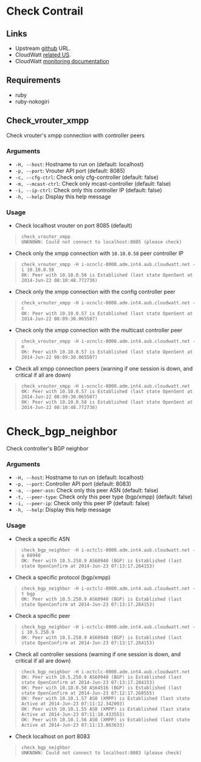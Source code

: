 # Check Contrail

## Links

* Upstream [github](https://github.com/sbadia/contrail-nagios/) URL.
* CloudWatt [related US](https://jira.corp.cloudwatt.com/browse/INGPRD-1100).
* CloudWatt [monitoring documentation](https://wiki.corp.cloudwatt.com/wiki/Op%C3%A9rations/Monitoring_Openstack)

## Requirements

* ruby
* ruby-nokogiri

## Check\_vrouter\_xmpp

Check vrouter's xmpp connection with controller peers

### Arguments

* `-H, --host`: Hostname to run on (default: localhost)
* `-p, --port`: Vrouter API port (default: 8085)
* `-c, --cfg-ctrl`: Check only cfg-controller (default: false)
* `-m, --mcast-ctrl`: Check only mcast-controller (default: false)
* `-i, --ip-ctrl`: Check only this controller IP (default: false)
* `-h, --help`: Display this help message

### Usage

* Check localhost vrouter on port 8085 (default)
>     check_vrouter_xmpp
>     UNKNOWN: Could not connect to localhost:8085 (please check)

* Check only the xmpp connection with `10.10.0.58` peer controller IP
>     check_vrouter_xmpp -H i-ocnclc-0000.adm.int4.aub.cloudwatt.net -i 10.10.0.58
>     OK: Peer with 10.10.0.58 is Established (last state OpenSent at 2014-Jun-22 08:10:48.772736)

* Check only the xmpp connection with the config controller peer
>     check_vrouter_xmpp -H i-ocnclc-0000.adm.int4.aub.cloudwatt.net -c
>     OK: Peer with 10.10.0.57 is Established (last state OpenSent at 2014-Jun-22 08:09:30.065507)

* Check only the xmpp connection with the multicast controller peer
>     check_vrouter_xmpp -H i-ocnclc-0000.adm.int4.aub.cloudwatt.net -m
>     OK: Peer with 10.10.0.57 is Established (last state OpenSent at 2014-Jun-22 08:09:30.065507)

* Check all xmpp connection peers (warning if one session is down, and critical if all are down)
>     check_vrouter_xmpp -H i-ocnclc-0000.adm.int4.aub.cloudwatt.net
>     OK: Peer with 10.10.0.57 is Established (last state OpenSent at 2014-Jun-22 08:09:30.065507)
>     OK: Peer with 10.10.0.58 is Established (last state OpenSent at 2014-Jun-22 08:10:48.772736)

# Check\_bgp\_neighbor

Check controller's BGP neighbor

### Arguments

* `-H, --host`: Hostname to run on (default: localhost)
* `-p, --port`: Controller API port (default: 8083)
* `-a, --peer-asn`: Check only this peer ASN (default: false)
* `-t, --peer-type`: Check only this peer type (bgp/xmpp) (default: false)
* `-i, --peer-ip`: Check only this peer IP (default: false)
* `-h, --help`: Display this help message

### Usage

* Check a specific ASN
>     check_bgp_neighbor -H i-octclc-0000.adm.int4.aub.cloudwatt.net -a 60940
>     OK: Peer with 10.5.250.9 AS60940 (BGP) is Established (last state OpenConfirm at 2014-Jun-23 07:13:17.284153)

* Check a specific protocol (bgp/xmpp)
>     check_bgp_neighbor -H i-octclc-0000.adm.int4.aub.cloudwatt.net -t bgp
>     OK: Peer with 10.5.250.9 AS60940 (BGP) is Established (last state OpenConfirm at 2014-Jun-23 07:13:17.284153)

* Check a specific peer
>     check_bgp_neighbor -H i-octclc-0000.adm.int4.aub.cloudwatt.net -i 10.5.250.9
>     OK: Peer with 10.5.250.9 AS60940 (BGP) is Established (last state OpenConfirm at 2014-Jun-23 07:13:17.284153)

* Check all controller sessions (warning if one session is down, and critical if all are down)
>     check_bgp_neighbor -H i-octclc-0000.adm.int4.aub.cloudwatt.net
>     OK: Peer with 10.5.250.9 AS60940 (BGP) is Established (last state OpenConfirm at 2014-Jun-23 07:13:17.284153)
>     OK: Peer with 10.10.0.58 AS64516 (BGP) is Established (last state OpenConfirm at 2014-Jun-23 07:12:17.260555)
>     OK: Peer with 10.10.1.57 AS0 (XMPP) is Established (last state Active at 2014-Jun-23 07:11:12.342093)
>     OK: Peer with 10.10.1.55 AS0 (XMPP) is Established (last state Active at 2014-Jun-23 07:11:10.433553)
>     OK: Peer with 10.10.1.56 AS0 (XMPP) is Established (last state Active at 2014-Jun-23 07:11:13.863633)

* Check localhost on port 8083
>     check_bgp_neighbor
>     UNKNOWN: Could not connect to localhost:8083 (please check)
